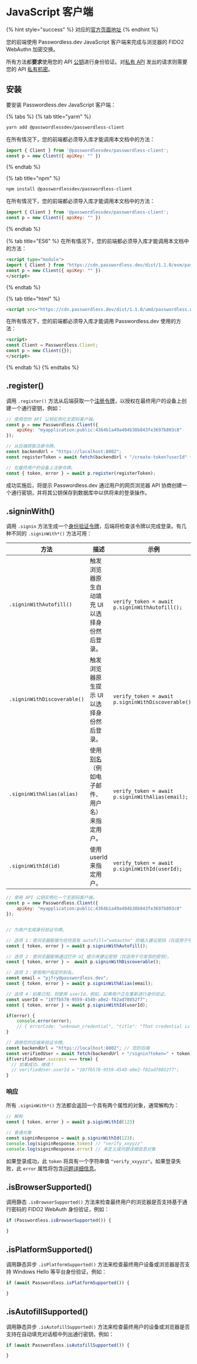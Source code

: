# JavaScript 客户端

{% hint style="success" %}
对应的[官方页面地址](https://docs.passwordless.dev/guide/frontend/javascript.html)
{% endhint %}

您的前端使用 Passwordless.dev JavaScript 客户端来完成与浏览器的 FIDO2 WebAuthn 加密交换。

所有方法都**要求**使用您的 API [公钥](../concepts.md#api-keys)进行身份验证。对[私有 API](../api.md) 发出的请求则需要您的 API [私有机密](../concepts.md#api-keys)。

## 安装 <a href="#installation" id="installation"></a>

要安装 Passwordless.dev JavaScript 客户端：

{% tabs %}
{% tab title="yarm" %}
```bash
yarn add @passwordlessdev/passwordless-client
```

在所有情况下，您的前端都必须导入库才能调用本文档中的方法：

```javascript
import { Client } from '@passwordlessdev/passwordless-client';
const p = new Client({ apiKey: "" })
```
{% endtab %}

{% tab title="npm" %}
```bash
npm install @passwordlessdev/passwordless-client
```

在所有情况下，您的前端都必须导入库才能调用本文档中的方法：

```javascript
import { Client } from '@passwordlessdev/passwordless-client';
const p = new Client({ apiKey: "" })
```
{% endtab %}

{% tab title="ES6" %}
在所有情况下，您的前端都必须导入库才能调用本文档中的方法：

```html
<script type="module">
import { Client } from "https://cdn.passwordless.dev/dist/1.1.0/esm/passwordless.min.mjs"
const p = new Client({ apiKey: "" })
</script>
```
{% endtab %}

{% tab title="html" %}
```html
<script src="https://cdn.passwordless.dev/dist/1.1.0/umd/passwordless.umd.min.js" crossorigin="anonymous"></script>
```

在所有情况下，您的前端都必须导入库才能调用 Passwordless.dev 使用的方法：

```html
<script>
const Client = Passwordless.Client;
const p = new Client({});
</script>
```
{% endtab %}
{% endtabs %}

## .register() <a href="#register" id="register"></a>

调用 `.register()` 方法从后端获取一个[注册令牌](../concepts.md#tokens)，以授权在最终用户的设备上创建一个通行密钥，例如：

```javascript
// 使用您的 API 公钥实例化无密码客户端。
const p = new Passwordless.Client({
    apiKey: "myapplication:public:4364b1a49a404b38b843fe3697b803c8"
});

// 从后端获取注册令牌。
const backendUrl = "https://localhost:8002";
const registerToken = await fetch(backendUrl + "/create-token?userId" + userId).then(r => r.json());

// 在最终用户的设备上注册令牌。
const { token, error } = await p.register(registerToken);
```

成功实施后，将提示 Passwordless.dev 通过用户的网页浏览器 API 协商创建一个通行密钥，并将其公钥保存到数据库中以供将来的登录操作。

## .signinWith() <a href="#signinwith" id="signinwith"></a>

调用 `.signin` 方法生成一个[身份验证令牌](../concepts.md#tokens)，后端将检查该令牌以完成登录。有几种不同的 `.signinWith*()` 方法可用：

| 方法                          | 描述                                        | 示例                                                 |
| --------------------------- | ----------------------------------------- | -------------------------------------------------- |
| `.signinWithAutofill()`     | 触发浏览器原生自动填充 UI 以选择身份然后登录。                 | `verify_token = await p.signinWithAutofill();`     |
| `.signinWithDiscoverable()` | 触发浏览器原生提示 UI 以选择身份然后登录。                   | `verify_token = await p.signinWithDiscoverable();` |
| `.signinWithAlias(alias)`   | 使用[别名](../api.md#alias)（例如电子邮件、用户名）来指定用户。 | `verify_token = await p.signinWithAlias(email);`   |
| `.signinWithId(id)`         | 使用 userId 来指定用户。                          | `verify_token = await p.signinWithId(userId);`     |

```javascript
// 使用 API 公钥实例化一个无密码客户端。
const p = new Passwordless.Client({
    apiKey: "myapplication:public:4364b1a49a404b38b843fe3697b803c8"
});


// 为用户生成身份验证令牌。

// 选项 1：使浏览器能够为任何具有 autofill="webauthn" 的输入建议密码（仅适用于可发现的密码）。
const { token, error } = await p.signinWithAutofill();

// 选项 2：使浏览器能够通过打开 UI 提示来建议密钥（仅适用于可发现的密钥）。
const { token, error } =  await p.signinWithDiscoverable();

// 选项 3：使用用户指定的别名。
const email = "pjfry@passwordless.dev";
const { token, error } = await p.signinWithAlias(email);

// 选项 4：如果已知，则使用 userId，例如，如果用户正在重新进行身份验证。
const userId = "107fb578-9559-4540-a0e2-f82ad78852f7";
const { token, error } = await p.signinWithId(userId);

if(error) {
    console.error(error);
    // { errorCode: "unknown_credential", "title": "That credential is not registered with this website", "details": "..."}
}

// 调用您的后端来验证令牌。
const backendUrl = "https://localhost:8002"; // 您的后端
const verifiedUser = await fetch(backendUrl + "/signin?token=" + token).then(r => r.json());
if(verifiedUser.success === true) {
  // 如果成功，继续！
  // verifiedUser.userId = "107fb578-9559-4540-a0e2-f82ad78852f7";
}
```

### 响应 <a href="#response" id="response"></a>

所有 `.signinWith*()` 方法都会返回一个具有两个属性的对象，通常解构为：

```javascript
// 解构
const { token, error } = await p.siginWithId(123)

// 普通对象
const signinResponse = await p.signinWithId(123);
console.log(signinResponse.token) // "verify_xxyyzz"
console.log(signinResponse.error) // 未定义或问题详细信息对象
```

如果登录成功，此 `token` 将具有一个字符串值 `"verify_xxyyzz"`。如果登录失败，此 `error` 属性将包含[问题详细信息](../errors.md#problem-details)。

## .isBrowserSupported() <a href="#isbrowsersupported" id="isbrowsersupported"></a>

调用静态 `.isBrowserSupported()` 方法来检查最终用户的浏览器是否支持基于通行密码的 FIDO2 WebAuth 身份验证，例如：

```javascript
if (Passwordless.isBrowserSupported()) {

}
```

## .isPlatformSupported() <a href="#isplatformsupported" id="isplatformsupported"></a>

调用静态异步 `.isPlatformSupported()` 方法来检查最终用户设备或浏览器是否支持 Windows Hello 等平台身份验证，例如：

```javascript
if (await Passwordless.isPlatformSupported()) {

}
```

## .isAutofillSupported() <a href="#isautofillsupported" id="isautofillsupported"></a>

调用静态异步 `.isAutofillSupported()` 方法来检查最终用户的设备或浏览器是否支持在自动填充对话框中列出通行密钥，例如：

```javascript
if (await Passwordless.isAutofillSupported()) {

}
```
